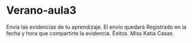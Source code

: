 # Verano-aula3
Envía las evidencias de tu aprendizaje.
El envío quedará Registrado en la fecha y hora que compartirte la evidencia.
Éxitos.
Miss Katia Casas.
